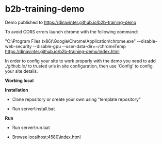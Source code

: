 # b2b-training-demo
Demo published to https://dinavinter.github.io/b2b-training-demo

To avoid CORS errors launch chrome with the following command:

"C:\Program Files (x86)\Google\Chrome\Application\chrome.exe" --disable-web-security --disable-gpu --user-data-dir=~/chromeTemp  https://dinavinter.github.io/b2b-training-demo/index.html

In order to config your site to work properly with the demo you need to add .*/github.io/* to trusted urls in site configuration, then use 'Config' to config your site details.

**Working local**

**Installation**

* Clone repository or create your own using "template repository"
 
* Run server\install.bat


**Run**

* Run server\run.bat

* Browse localhost:4580\index.html
 




